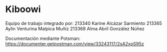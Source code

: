 # Kiboowi

Equipo de trabajo integrado por:
213340 Karine Alcázar Sarmiento
213365 Aylin Venturina Malpica Muñiz
213368 Alma Abril González Núñez

Documentación mediante Potsman:
https://documenter.getpostman.com/view/33243117/2sA2xpS95z
